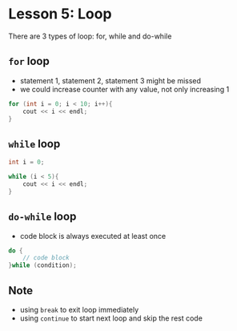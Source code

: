 # Lesson 5: Loop

There are 3 types of loop: for, while and do-while

## `for` loop
- statement 1, statement 2, statement 3 might be missed
- we could increase counter with any value, not only increasing 1

```cpp
for (int i = 0; i < 10; i++){
    cout << i << endl;
}
```

## `while` loop
```cpp
int i = 0;

while (i < 5){
    cout << i << endl;
}
```

## `do-while` loop
- code block is always executed at least once
```cpp
do {
    // code block
}while (condition);
```

## Note
- using `break` to exit loop immediately
- using `continue` to start next loop and skip the rest code

